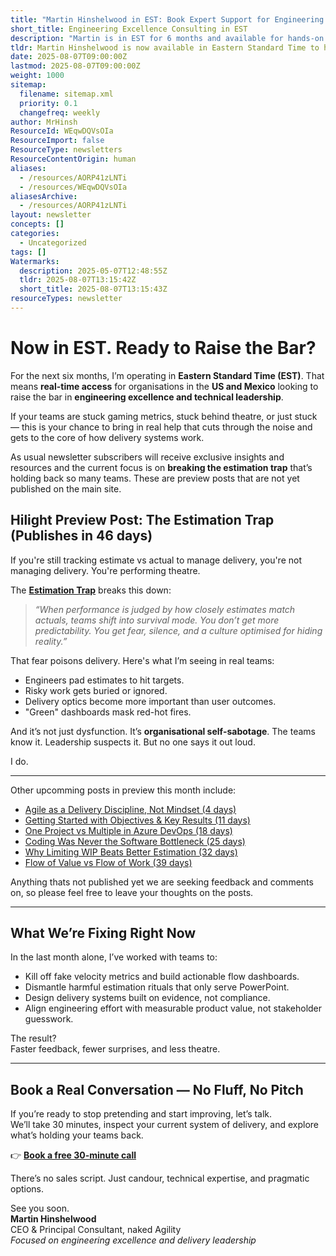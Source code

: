 ```yaml
---
title: "Martin Hinshelwood in EST: Book Expert Support for Engineering Excellence"
short_title: Engineering Excellence Consulting in EST
description: "Martin is in EST for 6 months and available for hands-on consulting in North America. This month’s spotlight: How tracking estimation accuracy is destroying delivery"
tldr: Martin Hinshelwood is now available in Eastern Standard Time to help North American based software teams improve engineering excellence by addressing issues like harmful estimation practices and metric gaming. Key insights include the dangers of focusing on estimate accuracy, which leads to fear and hidden problems, and the benefits of shifting to evidence-based delivery systems that prioritize real value and flow. Development managers are encouraged to book a free 30-minute call to identify and address delivery bottlenecks and move beyond ineffective rituals.
date: 2025-08-07T09:00:00Z
lastmod: 2025-08-07T09:00:00Z
weight: 1000
sitemap:
  filename: sitemap.xml
  priority: 0.1
  changefreq: weekly
author: MrHinsh
ResourceId: WEqwDQVsOIa
ResourceImport: false
ResourceType: newsletters
ResourceContentOrigin: human
aliases:
  - /resources/AORP41zLNTi
  - /resources/WEqwDQVsOIa
aliasesArchive:
  - /resources/AORP41zLNTi
layout: newsletter
concepts: []
categories:
  - Uncategorized
tags: []
Watermarks:
  description: 2025-05-07T12:48:55Z
  tldr: 2025-08-07T13:15:42Z
  short_title: 2025-08-07T13:15:43Z
resourceTypes: newsletter
---
```


# Now in EST. Ready to Raise the Bar?

For the next six months, I’m operating in **Eastern Standard Time (EST)**. That means **real-time access** for organisations in the **US and Mexico** looking to raise the bar in **engineering excellence and technical leadership**.

If your teams are stuck gaming metrics, stuck behind theatre, or just stuck — this is your chance to bring in real help that cuts through the noise and gets to the core of how delivery systems work.

As usual newsletter subscribers will receive exclusive insights and resources and the current focus is on **breaking the estimation trap** that’s holding back so many teams. These are preview posts that are not yet published on the main site.

## Hilight Preview Post: **The Estimation Trap** (Publishes in 46 days)

If you're still tracking estimate vs actual to manage delivery, you're not managing delivery. You're performing theatre.

The **[Estimation Trap](https://preview.nkdagility.com/resources/blog/the-estimation-trap-how-tracking-accuracy-undermines-trust-flow-and-value-in-software-delivery/)** breaks this down:

> _“When performance is judged by how closely estimates match actuals, teams shift into survival mode. You don’t get more predictability. You get fear, silence, and a culture optimised for hiding reality.”_

That fear poisons delivery. Here's what I’m seeing in real teams:

- Engineers pad estimates to hit targets.
- Risky work gets buried or ignored.
- Delivery optics become more important than user outcomes.
- "Green" dashboards mask red-hot fires.

And it’s not just dysfunction. It’s **organisational self-sabotage**. The teams know it. Leadership suspects it. But no one says it out loud.

I do.

---

Other upcomming posts in preview this month include:

- [Agile as a Delivery Discipline, Not Mindset (4 days)](https://preview.nkdagility.com/resources/blog/is-agile-really-just-a-mindset/)
- [Getting Started with Objectives & Key Results (11 days)](https://preview.nkdagility.com/resources/blog/getting-started-with-objectives-key-results/)
- [One Project vs Multiple in Azure DevOps (18 days)](https://preview.nkdagility.com/resources/blog/should-you-use-one-project-to-rule-them-all-in-azure-devops/)
- [Coding Was Never the Software Bottleneck (25 days)](https://preview.nkdagility.com/resources/blog/are-we-still-pretending-coding-was-the-bottleneck/)
- [Why Limiting WIP Beats Better Estimation (32 days)](https://preview.nkdagility.com/resources/blog/estimating-better-in-an-overloaded-system-is-a-poor-man-s-strategy/)
- [Flow of Value vs Flow of Work (39 days)](https://preview.nkdagility.com/resources/blog/flow-of-value-vs-flow-of-work/)

Anything thats not published yet we are seeking feedback and comments on, so please feel free to leave your thoughts on the posts.

---

## What We’re Fixing Right Now

In the last month alone, I’ve worked with teams to:

- Kill off fake velocity metrics and build actionable flow dashboards.
- Dismantle harmful estimation rituals that only serve PowerPoint.
- Design delivery systems built on evidence, not compliance.
- Align engineering effort with measurable product value, not stakeholder guesswork.

The result?  
Faster feedback, fewer surprises, and less theatre.

---

## Book a Real Conversation — No Fluff, No Pitch

If you’re ready to stop pretending and start improving, let’s talk.  
We’ll take 30 minutes, inspect your current system of delivery, and explore what’s holding your teams back.

👉 **[Book a free 30-minute call](https://nkdagility.com/company/contact/)**

There’s no sales script. Just candour, technical expertise, and pragmatic options.

See you soon.  
**Martin Hinshelwood**  
CEO & Principal Consultant, naked Agility  
_Focused on engineering excellence and delivery leadership_
